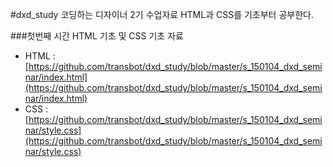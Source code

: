 #dxd_study
코딩하는 디자이너 2기 수업자료
HTML과 CSS를 기초부터 공부한다.

###첫번째 시간
HTML 기초 및 CSS 기초 자료
- HTML : [https://github.com/transbot/dxd_study/blob/master/s_150104_dxd_seminar/index.html](https://github.com/transbot/dxd_study/blob/master/s_150104_dxd_seminar/index.html)
- CSS : [https://github.com/transbot/dxd_study/blob/master/s_150104_dxd_seminar/style.css](https://github.com/transbot/dxd_study/blob/master/s_150104_dxd_seminar/style.css)
